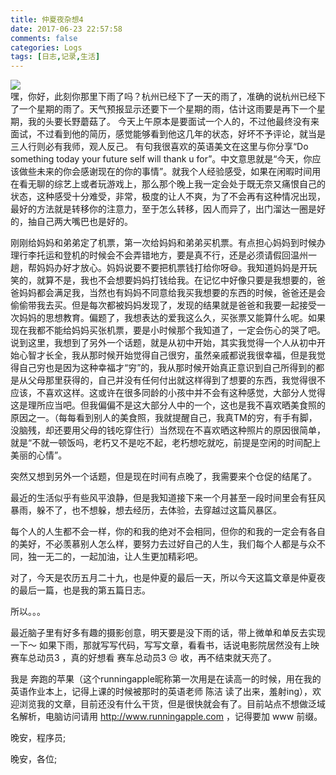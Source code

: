 ```yaml
---
title: 仲夏夜杂想4
date: 2017-06-23 22:57:58
comments: false
categories: Logs
tags: [日志,记录,生活]
---
```

![](http://wx3.sinaimg.cn/mw690/ad108d28gy1fgqfhz3bh6j218w0u0kjl.jpg)  
嘿，你好，此刻你那里下雨了吗？杭州已经下了一天的雨了，准确的说杭州已经下了一个星期的雨了。天气预报显示还要下一个星期的雨，估计这雨要是再下一个星期，我的头要长野蘑菇了。
今天上午原本是要面试一个人的，不过他最终没有来面试，不过看到他的简历，感觉能够看到他这几年的状态，好坏不予评论，就当是三人行则必有我师，观人反己。
有句我很喜欢的英语美文在这里与你分享“Do something today your future self will thank u for”。中文意思就是“今天，你应该做些未来的你会感谢现在的你的事情”。就我个人经验感受，如果在闲暇时间用在看无聊的综艺上或者玩游戏上，那么那个晚上我一定会处于既无奈又痛恨自己的状态，这种感受十分难受，非常，极度的让人不爽，为了不会再有这种情况出现，最好的方法就是转移你的注意力，至于怎么转移，因人而异了，出门溜达一圈是好的，抽自己两大嘴巴也是好的。  

刚刚给妈妈和弟弟定了机票，第一次给妈妈和弟弟买机票。有点担心妈妈到时候办理行李托运和登机的时候会不会弄错地方，要是真不行，还是必须请假回温州一趟，帮妈妈办好才放心。妈妈说要不要把机票钱打给你呀😄。我知道妈妈是开玩笑的，就算不是，我也不会想要妈妈打钱给我。在记忆中好像只要是我想要的，爸爸妈妈都会满足我，当然也有妈妈不同意给我买我想要的东西的时候，爸爸还是会偷偷带我去买。但是每次都被妈妈发现了，发现的结果就是爸爸和我要一起接受一次妈妈的思想教育。偏题了，我想表达的爱我这么久，买张票又能算什么呢。如果现在我都不能给妈妈买张机票，要是小时候那个我知道了，一定会伤心的哭了吧。
说到这里，我想到了另外一个话题，就是从初中开始，其实我觉得一个人从初中开始心智才长全，我从那时候开始觉得自己很穷，虽然亲戚都说我很幸福，但是我觉得自己穷也是因为这种幸福才“穷”的，我从那时候开始真正意识到自己所得到的都是从父母那里获得的，自己并没有任何付出就这样得到了想要的东西，我觉得很不应该，不喜欢这样。这或许在很多同龄的小孩中并不会有这种感觉，大部分人觉得这是理所应当吧。但我偏偏不是这大部分人中的一个，这也是我不喜欢晒美食照的原因之一。（每每看到别人的美食照，我就提醒自己，我真TM的穷，有手有脚，没脑残，却还要用父母的钱吃穿住行）当然现在不喜欢晒这种照片的原因很简单，就是“不就一顿饭吗，老朽又不是吃不起，老朽想吃就吃，前提是空闲的时间配上美丽的心情”。  

突然又想到另外一个话题，但是现在时间有点晚了，我需要来个仓促的结尾了。  

最近的生活似乎有些风平浪静，但是我知道接下来一个月甚至一段时间里会有狂风暴雨，躲不了，也不想躲，想去经历，去体验，去穿越过这篇风暴区。  

每个人的人生都不会一样，你的和我的绝对不会相同，但你的和我的一定会有各自的美好，不必羡慕别人怎么样，要努力去过好自己的人生，我们每个人都是与众不同，独一无二的，一起加油，让人生更加精彩吧。  

对了，今天是农历五月二十九，也是仲夏的最后一天，所以今天这篇文章是仲夏夜的最后一篇，也是我的第五篇日志。  

所以。。。  

最近脑子里有好多有趣的摄影创意，明天要是没下雨的话，带上微单和单反去实现一下～ 如果下雨，那就写写代码，写写文章，看看书，话说电影院居然没有上映 赛车总动员3 ，真的好想看 赛车总动员3 😒
收，再不结束就天亮了。  

我是 奔跑的苹果（这个runningapple昵称第一次用是在读高一的时候，用在我的英语作业本上，记得上课的时候被那时的英语老师 陈洁 读了出来，羞射ing），欢迎浏览我的文章，目前还没有什么干货，但是很快就会有了。目前站点不想做泛域名解析，电脑访问请用 http://www.runningapple.com ，记得要加 www 前缀。  

晚安，程序员;  

晚安，各位;